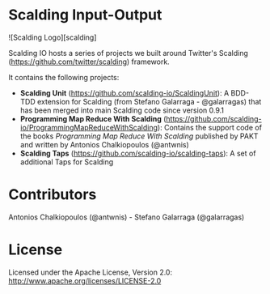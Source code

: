Scalding Input-Output
=====================

![Scalding Logo][scalding]

Scalding IO hosts a series of projects we built around Twitter's Scalding (https://github.com/twitter/scalding) framework.

It contains the following projects:

* **Scalding Unit** (https://github.com/scalding-io/ScaldingUnit): A BDD-TDD extension for Scalding (from Stefano Galarraga - @galarragas) that has been merged into main Scalding code since version 0.9.1
* **Programming Map Reduce With Scalding** (https://github.com/scalding-io/ProgrammingMapReduceWithScalding): Contains the support code of the books *Programming Map Reduce With Scalding* published by PAKT and written by Antonios Chalkiopoulos (@antwnis)
* **Scalding Taps** (https://github.com/scalding-io/scalding-taps): A set of additional Taps for Scalding 


# Contributors

Antonios Chalkiopoulos (@antwnis) - Stefano Galarraga (@galarragas)

# License

Licensed under the Apache License, Version 2.0: http://www.apache.org/licenses/LICENSE-2.0
